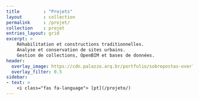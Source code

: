 ```yaml
---
title         : "Projets"
layout        : collection
permalink     : /projet/
collection    : projet
entries_layout: grid
excerpt: >
    Réhabilitation et constructions traditionnelles.
    Analyse et conservation de sites urbains.
    Gestion de collections, OpenBIM et bases de données.
header:
  overlay_image: https://cdn.palazzo.arq.br/portfolio/sobrepostas-overlay.jpg
  overlay_filter: 0.5
sidebar:
- text: >
    <i class="fas fa-language"> [pt](/projeto/)
---
```

